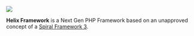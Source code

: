 <a href="https://github.com/helix-php/framework" target="_blank">
    <picture>
        <source media="(prefers-color-scheme: dark)" srcset="https://github.com/helix-php/.github/blob/master/assets/dark.png?raw=true">
        <img align="center" src="https://github.com/helix-php/.github/blob/master/assets/white.png?raw=true">
    </picture>
</a>

**Helix Framework** is a Next Gen PHP Framework based on an unapproved concept 
of a [Spiral Framework 3](https://github.com/spiral/framework).
